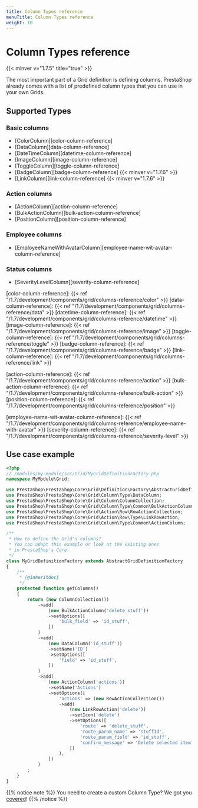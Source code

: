 ```yaml
---
title: Column Types reference
menuTitle: Column Types reference
weight: 10
---
```


# Column Types reference
{{< minver v="1.7.5" title="true" >}}

The most important part of a Grid definition is defining columns. PrestaShop already comes with a list of predefined column types that you can use in your own Grids.

## Supported Types

### Basic columns

* [ColorColumn][color-column-reference]
* [DataColumn][data-column-reference]
* [DateTimeColumn][datetime-column-reference]
* [ImageColumn][image-column-reference]
* [ToggleColumn][toggle-column-reference]
* [BadgeColumn][badge-column-reference] {{< minver v="1.7.6" >}}
* [LinkColumn][link-column-reference] {{< minver v="1.7.6" >}}

### Action columns

* [ActionColumn][action-column-reference]
* [BulkActionColumn][bulk-action-column-reference]
* [PositionColumn][position-column-reference]

### Employee columns

* [EmployeeNameWithAvatarColumn][employee-name-wit-avatar-column-reference]

### Status columns

* [SeverityLevelColumn][severity-column-reference]

[color-column-reference]: {{< ref "/1.7/development/components/grid/columns-reference/color" >}}
[data-column-reference]: {{< ref "/1.7/development/components/grid/columns-reference/data" >}}
[datetime-column-reference]: {{< ref "/1.7/development/components/grid/columns-reference/datetime" >}}
[image-column-reference]: {{< ref "/1.7/development/components/grid/columns-reference/image" >}}
[toggle-column-reference]: {{< ref "/1.7/development/components/grid/columns-reference/toggle" >}}
[badge-column-reference]: {{< ref "/1.7/development/components/grid/columns-reference/badge" >}}
[link-column-reference]: {{< ref "/1.7/development/components/grid/columns-reference/link" >}}

[action-column-reference]: {{< ref "/1.7/development/components/grid/columns-reference/action" >}}
[bulk-action-column-reference]: {{< ref "/1.7/development/components/grid/columns-reference/bulk-action" >}}
[position-column-reference]: {{< ref "/1.7/development/components/grid/columns-reference/position" >}}

[employee-name-wit-avatar-column-reference]: {{< ref "/1.7/development/components/grid/columns-reference/employee-name-with-avatar" >}}
[severity-column-reference]: {{< ref "/1.7/development/components/grid/columns-reference/severity-level" >}}

## Use case example

```php
<?php
// /modules/my-module/src/Grid/MyGridDefinitionFactory.php
namespace MyModule\Grid;

use PrestaShop\PrestaShop\Core\Grid\Definition\Factory\AbstractGridDefinitionFactory;
use PrestaShop\PrestaShop\Core\Grid\Column\Type\DataColumn;
use PrestaShop\PrestaShop\Core\Grid\Column\ColumnCollection;
use PrestaShop\PrestaShop\Core\Grid\Column\Type\Common\BulkActionColumn;
use PrestaShop\PrestaShop\Core\Grid\Action\Row\RowActionCollection;
use PrestaShop\PrestaShop\Core\Grid\Action\Row\Type\LinkRowAction;
use PrestaShop\PrestaShop\Core\Grid\Column\Type\Common\ActionColumn;

/**
 * How to define the Grid's columns?
 * You can adapt this example or look at the existing ones
 * in PrestaShop's Core.
 */
class MyGridDefinitionFactory extends AbstractGridDefinitionFactory
{
    /**
     * {@inheritdoc}
     */
    protected function getColumns()
    {
        return (new ColumnCollection())
            ->add(
                (new BulkActionColumn('delete_stuff'))
                ->setOptions([
                    'bulk_field' => 'id_stuff',
                ])
            )
            ->add(
                (new DataColumn('id_stuff'))
                ->setName('ID')
                ->setOptions([
                    'field' => 'id_stuff',
                ])
            )
            ->add(
                (new ActionColumn('actions'))
                ->setName('Actions')
                ->setOptions([
                    'actions' => (new RowActionCollection())
                    ->add(
                        (new LinkRowAction('delete'))
                        ->setIcon('delete')
                        ->setOptions([
                            'route' => 'delete_stuff',
                            'route_param_name' => 'stuffId',
                            'route_param_field' => 'id_stuff',
                            'confirm_message' => 'Delete selected item?',
                        ])
                    ),
                ])
            )
        ;
    }
}
```

{{% notice note %}}
You need to create a custom Column Type? We got you [covered](../tutorials/create-custom-column-type)!
{{% /notice %}}
